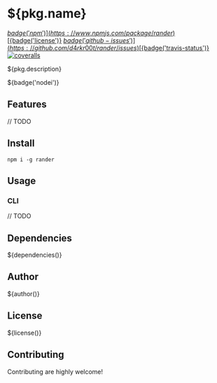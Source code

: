 # ${pkg.name}

[${badge('npm')}](https://www.npmjs.com/package/rander)
[${badge('license')}](http://opensource.org/licenses/MIT)
[${badge('github-issues')}](https://github.com/d4rkr00t/rander/issues)
[${badge('travis-status')}](https://travis-ci.org/d4rkr00t/rander)
[![coveralls](https://img.shields.io/coveralls/d4rkr00t/rander.svg)](https://coveralls.io/github/d4rkr00t/rander)

${pkg.description}

${badge('nodei')}

## Features

// TODO

## Install

```
npm i -g rander
```

## Usage

### CLI
// TODO

## Dependencies

${dependencies()}

## Author

${author()}

## License

${license()}

## Contributing

Contributing are highly welcome!
